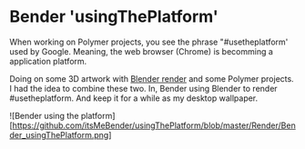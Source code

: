 # Bender 'usingThePlatform'

When working on Polymer projects, you see the phrase "#usetheplatform' used by Google.
Meaning, the web browser (Chrome) is becomming a application platform. 

Doing on some 3D artwork with [Blender render](https://www.blender.org/features/) and some Polymer projects.
I had the idea to combine these two. In, Bender using Blender to render #usetheplatform. 
And keep it for a while as my desktop wallpaper.

![Bender using the platform][https://github.com/itsMeBender/usingThePlatform/blob/master/Render/Bender_usingThePlatform.png]
